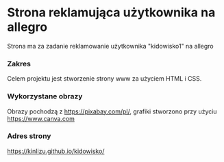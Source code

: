 # Strona reklamująca użytkownika na allegro

Strona ma za zadanie reklamowanie użytkownika "kidowisko1" na allegro

### Zakres

Celem projektu jest stworzenie strony www za użyciem HTML i CSS.

### Wykorzystane obrazy

Obrazy pochodzą z https://pixabay.com/pl/, grafiki stworzono przy użyciu https://www.canva.com

### Adres strony

https://kinlizu.github.io/kidowisko/
